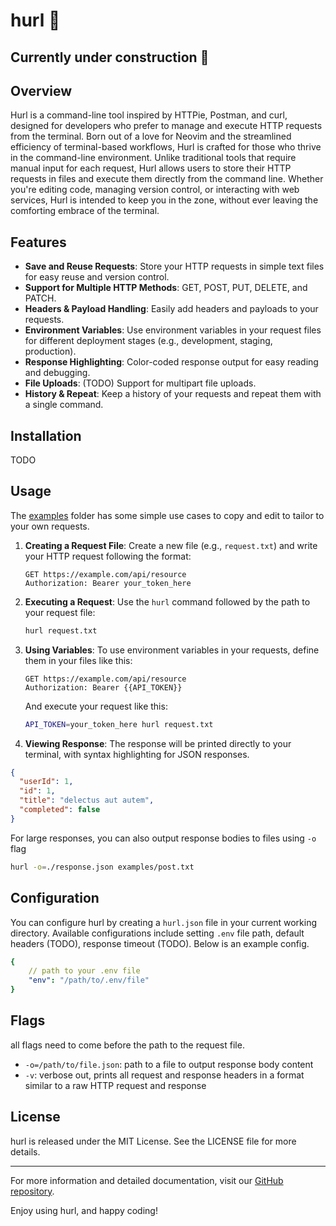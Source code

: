 # hurl 🤮

## Currently under construction 🚧

## Overview

Hurl is a command-line tool inspired by HTTPie, Postman, and curl, designed for developers who prefer to manage and execute HTTP requests from the terminal. Born out of a love for Neovim and the streamlined efficiency of terminal-based workflows, Hurl is crafted for those who thrive in the command-line environment. Unlike traditional tools that require manual input for each request, Hurl allows users to store their HTTP requests in files and execute them directly from the command line. Whether you're editing code, managing version control, or interacting with web services, Hurl is intended to keep you in the zone, without ever leaving the comforting embrace of the terminal.

## Features

- **Save and Reuse Requests**: Store your HTTP requests in simple text files for easy reuse and version control.
- **Support for Multiple HTTP Methods**: GET, POST, PUT, DELETE, and PATCH.
- **Headers & Payload Handling**: Easily add headers and payloads to your requests.
- **Environment Variables**: Use environment variables in your request files for different deployment stages (e.g., development, staging, production).
- **Response Highlighting**: Color-coded response output for easy reading and debugging.
- **File Uploads**: (TODO) Support for multipart file uploads. 
- **History & Repeat**: Keep a history of your requests and repeat them with a single command.

## Installation
TODO

## Usage

The [examples](https://github.com/neil-and-void/hurl/tree/main/examples) folder has some simple use cases to copy and edit to tailor to your own requests.

1. **Creating a Request File**: Create a new file (e.g., `request.txt`) and write your HTTP request following the format:

    ```
    GET https://example.com/api/resource
    Authorization: Bearer your_token_here
    ```

2. **Executing a Request**: Use the `hurl` command followed by the path to your request file:

    ```bash
    hurl request.txt
    ```

3. **Using Variables**: To use environment variables in your requests, define them in your files like this:

    ```
    GET https://example.com/api/resource
    Authorization: Bearer {{API_TOKEN}}
    ```

    And execute your request like this:

    ```bash
    API_TOKEN=your_token_here hurl request.txt
    ```

4. **Viewing Response**: The response will be printed directly to your terminal, with syntax highlighting for JSON responses.

```json
{
  "userId": 1,
  "id": 1,
  "title": "delectus aut autem",
  "completed": false
}
```

For large responses, you can also output response bodies to files using `-o` flag
```bash
hurl -o=./response.json examples/post.txt
```
## Configuration
You can configure hurl by creating a `hurl.json` file in your current working directory. Available configurations include setting `.env` file path, default headers (TODO), response timeout (TODO). Below is an example config.
```yaml
{
    // path to your .env file
    "env": "/path/to/.env/file"
}
```

## Flags
all flags need to come before the path to the request file.
* `-o=/path/to/file.json`: path to a file to output response body content
* `-v`: verbose out, prints all request and response headers in a format similar to a raw HTTP request and response


## License

hurl is released under the MIT License. See the LICENSE file for more details.

---

For more information and detailed documentation, visit our [GitHub repository](https://github.com/yourusername/hurl).

Enjoy using hurl, and happy coding!

